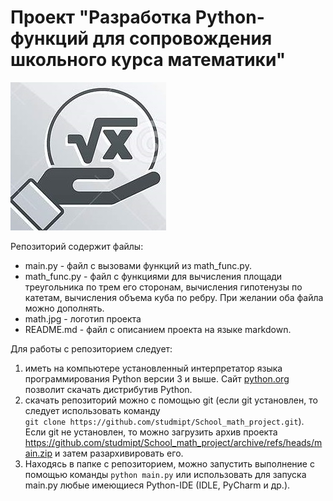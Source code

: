 # Проект  "Разработка Python-функций для сопровождения школьного курса математики"

![Математика](math.jpg)  

Репозиторий содержит файлы:
*   main.py  -  файл c вызовами функций из math_func.py.  
*   math_func.py - файл с функциями для вычисления площади треугольника по трем его сторонам, вычисления гипотенузы по катетам, вычисления объема куба по ребру. При желании оба файла можно дополнять. 
*   math.jpg - логотип проекта
*   README.md - файл с описанием проекта на языке markdown.


Для работы с репозиторием следует:
1.   иметь на компьютере установленный интерпретатор языка программирования Python версии 3 и выше. Сайт [python.org](https://www.python.org/) позволит скачать дистрибутив Python.
2.   скачать репозиторий можно с помощью git (если git установлен, то следует использовать команду  
 `git clone https://github.com/studmipt/School_math_project.git`). Если git не установлен, то можно загрузить архив проекта https://github.com/studmipt/School_math_project/archive/refs/heads/main.zip и затем разархивировать его. 
3.    Находясь в папке с репозиторием, можно запустить выполнение с помощью команды `python main.py` или использовать для запуска main.py любые имеющиеся Python-IDE (IDLE, PyCharm и др.). 
